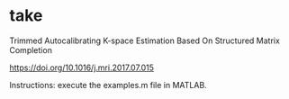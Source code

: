 # take
Trimmed Autocalibrating K-space Estimation Based On Structured Matrix Completion

https://doi.org/10.1016/j.mri.2017.07.015

Instructions: execute the examples.m file in MATLAB.

